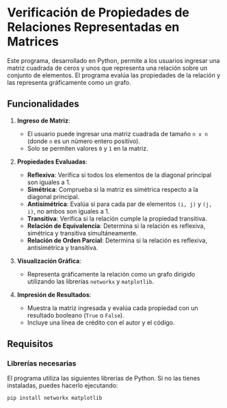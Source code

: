 # Verificación de Propiedades de Relaciones Representadas en Matrices

Este programa, desarrollado en Python, permite a los usuarios ingresar una matriz cuadrada de ceros y unos que representa una relación sobre un conjunto de elementos. El programa evalúa las propiedades de la relación y las representa gráficamente como un grafo.

## **Funcionalidades**

1. **Ingreso de Matriz**:
   - El usuario puede ingresar una matriz cuadrada de tamaño `n x n` (donde `n` es un número entero positivo).
   - Solo se permiten valores `0` y `1` en la matriz.

2. **Propiedades Evaluadas**:
   - **Reflexiva**: Verifica si todos los elementos de la diagonal principal son iguales a 1.
   - **Simétrica**: Comprueba si la matriz es simétrica respecto a la diagonal principal.
   - **Antisimétrica**: Evalúa si para cada par de elementos `(i, j)` y `(j, i)`, no ambos son iguales a 1.
   - **Transitiva**: Verifica si la relación cumple la propiedad transitiva.
   - **Relación de Equivalencia**: Determina si la relación es reflexiva, simétrica y transitiva simultáneamente.
   - **Relación de Orden Parcial**: Determina si la relación es reflexiva, antisimétrica y transitiva.

3. **Visualización Gráfica**:
   - Representa gráficamente la relación como un grafo dirigido utilizando las librerías `networkx` y `matplotlib`.

4. **Impresión de Resultados**:
   - Muestra la matriz ingresada y evalúa cada propiedad con un resultado booleano (`True` o `False`).
   - Incluye una línea de crédito con el autor y el código.

## **Requisitos**

### **Librerías necesarias**
El programa utiliza las siguientes librerías de Python. Si no las tienes instaladas, puedes hacerlo ejecutando:
```bash
pip install networkx matplotlib


